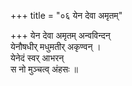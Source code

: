 +++
title = "०६ येन देवा अमृतम्"

+++
येन देवा अमृतम् अन्वविन्दन्  
येनौषधीर् मधुमतीर् अकृण्वन् ।  
येनेदं स्वर् आभरन्  
स नो मुञ्चत्व् अंहसः ॥